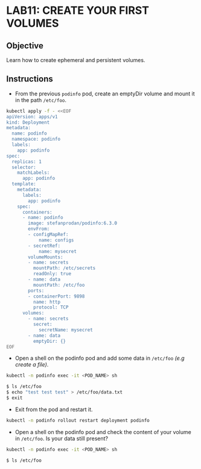 # LAB11: CREATE YOUR FIRST VOLUMES

## Objective

Learn how to create ephemeral and persistent volumes.

## Instructions

- From the previous `podinfo` pod, create an emptyDir volume and mount it in the path `/etc/foo`.

```bash
kubectl apply -f - <<EOF
apiVersion: apps/v1
kind: Deployment
metadata:
  name: podinfo
  namespace: podinfo
  labels:
    app: podinfo
spec:
  replicas: 1
  selector:
    matchLabels:
      app: podinfo
  template:
    metadata:
      labels:
        app: podinfo
    spec:
      containers:
      - name: podinfo
        image: stefanprodan/podinfo:6.3.0
        envFrom:
        - configMapRef:
            name: configs
        - secretRef:
            name: mysecret
        volumeMounts:
        - name: secrets
          mountPath: /etc/secrets
          readOnly: true
        - name: data
          mountPath: /etc/foo
        ports:
        - containerPort: 9898
          name: http
          protocol: TCP
      volumes:
        - name: secrets
          secret:
            secretName: mysecret
        - name: data
          emptyDir: {}
EOF
```

- Open a shell on the podinfo pod and add some data in `/etc/foo` _(e.g create a file)_.

```bash
kubectl -n podinfo exec -it <POD_NAME> sh

$ ls /etc/foo
$ echo "test test test" > /etc/foo/data.txt
$ exit
```

- Exit from the pod and restart it.

```bash
kubectl -n podinfo rollout restart deployment podinfo
```

- Open a shell on the podinfo pod and check the content of your volume in `/etc/foo`. Is your data still present?

```bash
kubectl -n podinfo exec -it <POD_NAME> sh

$ ls /etc/foo
```
